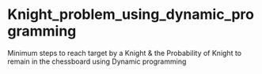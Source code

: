 # Knight_problem_using_dynamic_programming
Minimum steps to reach target by a Knight &amp; the Probability of  Knight to remain in the chessboard using Dynamic programming
